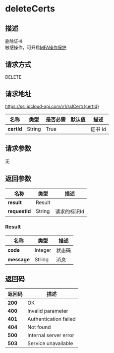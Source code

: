 # deleteCerts


## 描述
删除证书<br>敏感操作，可开启<a href="https://docs.jdcloud.com/cn/security-operation-protection/operation-protection">MFA操作保护</a>

## 请求方式
DELETE

## 请求地址
https://ssl.jdcloud-api.com/v1/sslCert/{certId}

|名称|类型|是否必需|默认值|描述|
|---|---|---|---|---|
|**certId**|String|True| |证书 Id|

## 请求参数
无


## 返回参数
|名称|类型|描述|
|---|---|---|
|**result**|Result| |
|**requestId**|String|请求的标识Id|

### Result
|名称|类型|描述|
|---|---|---|
|**code**|Integer|状态码|
|**message**|String|消息|

## 返回码
|返回码|描述|
|---|---|
|**200**|OK|
|**400**|Invalid parameter|
|**401**|Authentication failed|
|**404**|Not found|
|**500**|Internal server error|
|**503**|Service unavailable|
